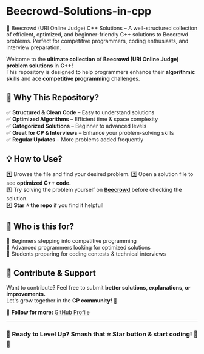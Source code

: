 # Beecrowd-Solutions-in-cpp
🚀 Beecrowd (URI Online Judge) C++ Solutions – A well-structured collection of efficient, optimized, and beginner-friendly C++ solutions to Beecrowd problems. Perfect for competitive programmers, coding enthusiasts, and interview preparation.

Welcome to the **ultimate collection** of **Beecrowd (URI Online Judge) problem solutions** in **C++**!  
This repository is designed to help programmers enhance their **algorithmic skills** and ace **competitive programming** challenges.  

## 🚀 Why This Repository?  
✅ **Structured & Clean Code** – Easy to understand solutions  
✅ **Optimized Algorithms** – Efficient time & space complexity  
✅ **Categorized Solutions** – Beginner to advanced levels  
✅ **Great for CP & Interviews** – Enhance your problem-solving skills  
✅ **Regular Updates** – More problems added frequently  

## 💡 How to Use?  
1️⃣ Browse the file and find your desired problem.
2️⃣ Open a solution file to see **optimized C++ code.**  
3️⃣ Try solving the problem yourself on **[Beecrowd](https://www.beecrowd.com.br)** before checking the solution.  
4️⃣ **Star ⭐ the repo** if you find it helpful!  

## 📌 Who is this for?  
🔹 Beginners stepping into competitive programming  
🔹 Advanced programmers looking for optimized solutions  
🔹 Students preparing for coding contests & technical interviews  

## 🌟 Contribute & Support  
Want to contribute? Feel free to submit **better solutions, explanations, or improvements.**  
Let's grow together in the **CP community!** 🚀  

🔹 **Follow for more:** [GitHub Profile](https://github.com/ashrafulalamasad)  

---

### 📢 Ready to Level Up? Smash that ⭐ Star button & start coding! 🚀🔥  


